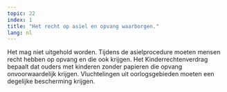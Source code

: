 ```yaml
---
topic: 22
index: 1
title: "Het recht op asiel en opvang waarborgen."
lang: nl
---
```

Het mag niet uitgehold worden. Tijdens de asielprocedure moeten mensen recht
hebben op opvang en die ook krijgen. Het Kinderrechtenverdrag bepaalt dat
ouders met kinderen zonder papieren die opvang onvoorwaardelijk krijgen.
Vluchtelingen uit oorlogsgebieden moeten een degelijke bescherming krijgen.
